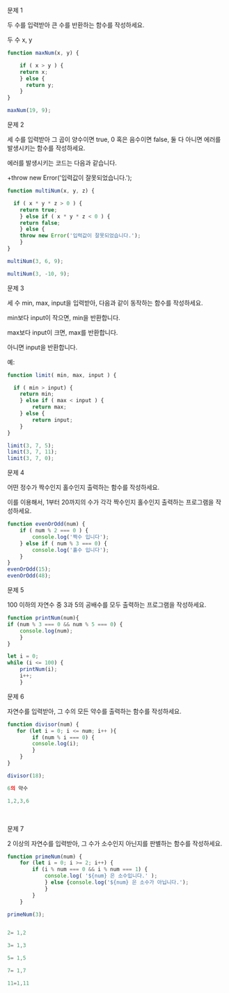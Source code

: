 문제 1

두 수를 입력받아 큰 수를 반환하는 함수를 작성하세요.

두 수 x, y

```js
function maxNum(x, y) {

    if ( x > y ) {
	return x;
	} else {
	  return y;
	}
}

maxNum(19, 9);

```

   

   

문제 2

세 수를 입력받아 그 곱이 양수이면 true, 0 혹은 음수이면 false, 둘 다 아니면 에러를 발생시키는 함수를 작성하세요.

에러를 발생시키는 코드는 다음과 같습니다.

+throw new Error('입력값이 잘못되었습니다.');

```js
function multiNum(x, y, z) {

  if ( x * y * z > 0 ) {
	return true;
	} else if ( x * y * z < 0 ) {
	return false;
	} else {
	throw new Error('입력값이 잘못되었습니다.');
	}
}

multiNum(3, 6, 9);

multiNum(3, -10, 9);

```

   

   

문제 3

세 수 min, max, input을 입력받아, 다음과 같이 동작하는 함수를 작성하세요.

min보다 input이 작으면, min을 반환합니다.

max보다 input이 크면, max를 반환합니다.

아니면 input을 반환합니다.

예:

```js
function limit( min, max, input ) {

  if ( min > input) {
	return min;
	} else if ( max < input ) {
		return max;
	} else {
		return input;
	}
}

limit(3, 7, 5);
limit(3, 7, 11);
limit(3, 7, 0);

```

   

   

문제 4

어떤 정수가 짝수인지 홀수인지 출력하는 함수를 작성하세요.

이를 이용해서, 1부터 20까지의 수가 각각 짝수인지 홀수인지 출력하는 프로그램을 작성하세요.

```js
function evenOrOdd(num) {
	if ( num % 2 === 0 ) {
		console.log('짝수 입니다');
	} else if ( num % 3 === 0) {
		console.log('홀수 입니다');
	}
}
evenOrOdd(15);
evenOrOdd(48);

```

   

   

문제 5

100 이하의 자연수 중 3과 5의 공배수를 모두 출력하는 프로그램을 작성하세요.

```js
function printNum(num){
if (num % 3 === 0 && num % 5 === 0) {
	console.log(num);
	}
}

let i = 0;
while (i <= 100) {
	printNum(i);
	i++;
	}

```

   

   

문제 6

자연수를 입력받아, 그 수의 모든 약수를 출력하는 함수를 작성하세요.

```js
function divisor(num) {
   for (let i = 0; i <= num; i++ ){
		if (num % i === 0) {
		console.log(i);
		}
	}
}

divisor(18);

6의 약수

1,2,3,6

```

   

​     

문제 7

2 이상의 자연수를 입력받아, 그 수가 소수인지 아닌지를 판별하는 함수를 작성하세요.

```js
function primeNum(num) {
	for (let i = 0; i >= 2; i++) {
		if (i % num === 0 && i % num === 1) {
			console.log( '${num} 은 소수입니다.' );
			} else {console.log('${num} 은 소수가 아닙니다.');
			}
		}
	}

primeNum(3);


2= 1,2

3= 1,3

5= 1,5

7= 1,7

11=1,11

```



